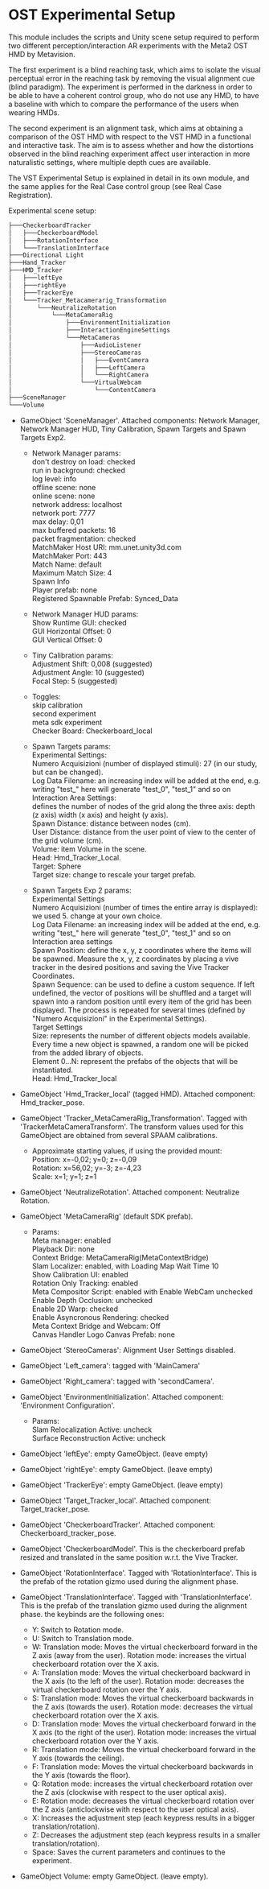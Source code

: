 # OST Experimental Setup

This module includes the scripts and Unity scene setup required to perform two different perception/interaction AR experiments with the Meta2 OST HMD by Metavision.

The first experiment is a blind reaching task, which aims to isolate the visual perceptual error in the reaching task by removing the visual alignment cue (blind paradigm). The experiment is performed in the darkness in order to be able to have a coherent control group, who do not use any HMD, to have a baseline with which to compare the performance of the users when wearing HMDs. 

The second experiment is an alignment task, which aims at obtaining a comparison of the OST HMD with respect to the VST HMD in a functional and interactive task. The aim is to assess whether and how the distortions observed in the blind reaching experiment affect user interaction in more naturalistic settings, where multiple depth cues are available.

The VST Experimental Setup is explained in detail in its own module, and the same applies for the Real Case control group (see Real Case Registration).

Experimental scene setup:
```bash 
├───CheckerboardTracker
│   ├───CheckerboardModel
│   ├───RotationInterface
│   └───TranslationInterface
├───Directional Light
├───Hand_Tracker
├───HMD_Tracker
│   ├───leftEye
│   ├───rightEye
│   ├───TrackerEye
│   └───Tracker_Metacamerarig_Transformation
│       └───NeutralizeRotation
│           └───MetaCameraRig
│               ├───EnvironmentInitialization
│               ├───InteractionEngineSettings
│               └───MetaCameras
│                   ├───AudioListener
│                   ├───StereoCameras
│                   │   ├───EventCamera
│                   │   ├───LeftCamera
│                   │   └───RightCamera
│                   └───VirtualWebcam
│                       └───ContentCamera
├───SceneManager
└───Volume
```


- GameObject 'SceneManager'. Attached components: Network Manager, Network Manager HUD, Tiny Calibration, Spawn Targets and Spawn Targets Exp2.
    - Network Manager params:  
don't destroy on load: checked  
run in background: checked  
log level: info  
offline scene: none  
online scene: none  
network address: localhost  
network port: 7777  
max delay: 0,01  
max buffered packets: 16  
packet fragmentation: checked  
MatchMaker Host URI: mm.unet.unity3d.com  
MatchMaker Port: 443  
Match Name: default  
Maximum Match Size: 4  
Spawn Info  
Player prefab: none  
Registered Spawnable Prefab: Synced_Data  

    - Network Manager HUD params:  
Show Runtime GUI: checked  
GUI Horizontal Offset: 0  
GUI Vertical Offset: 0  

    - Tiny Calibration params:  
Adjustment Shift: 0,008 (suggested)  
Adjustment Angle: 10 (suggested)  
Focal Step: 5 (suggested)  

    - Toggles:  
skip calibration  
second experiment  
meta sdk experiment  
Checker Board: Checkerboard_local  


    - Spawn Targets params:  
Experimental Settings:  
Numero Acquisizioni (number of displayed stimuli): 27 (in our study, but can be changed).   
Log Data Filename: an increasing index will be added at the end, e.g. writing "test_" here will generate "test_0", "test_1" and so on  
Interaction Area Settings:   
defines the number of nodes of the grid along the three axis: depth (z axis) width (x axis) and height (y axis).  
Spawn Distance: distance between nodes (cm).  
User Distance: distance from the user point of view to the center of the grid volume (cm).  
Volume: item Volume in the scene.  
Head: Hmd_Tracker_Local.  
Target: Sphere  
Target size: change to rescale your target prefab.  

    - Spawn Targets Exp 2 params:  
Experimental Settings  
Numero Acquisizioni (number of times the entire array is displayed): we used 5. change at your own choice.  
Log Data Filename: an increasing index will be added at the end, e.g. writing "test_" here will generate "test_0", "test_1" and so on  
Interaction area settings  
Spawn Position: define the x, y, z coordinates where the items will be spawned. Measure the x, y, z coordinates by placing a vive tracker in the desired positions and saving the Vive Tracker Coordinates.  
Spawn Sequence: can be used to define a custom sequence. If left undefined, the vector of positions will be shuffled and a target will spawn into a random position until every item of the grid has been displayed. The process is repeated for several times (defined by "Numero Acquisizioni" in the Experimental Settings).  
Target Settings  
Size: represents the number of different objects models available. Every time a new object is spawned, a random one will be picked from the added library of objects.  
Element 0...N: represent the prefabs of the objects that will be instantiated.  
Head: Hmd_Tracker_local  


- GameObject 'Hmd_Tracker_local' (tagged HMD). Attached component: Hmd_tracker_pose. 
- GameObject 'Tracker_MetaCameraRig_Transformation'. Tagged with 'TrackerMetaCameraTransform'. The transform values used for this GameObject are obtained from several SPAAM calibrations. 
    - Approximate starting values, if using the provided mount:  
    Position: x=-0,02; y=0; z=-0,09  
    Rotation: x=56,02; y=-3; z=-4,23  
    Scale: x=1; y=1; z=1  

- GameObject 'NeutralizeRotation'. Attached component: Neutralize Rotation. 

- GameObject 'MetaCameraRig' (default SDK prefab). 
    - Params:  
Meta manager: enabled  
Playback Dir: none  
Context Bridge: MetaCameraRig(MetaContextBridge)  
Slam Localizer: enabled, with Loading Map Wait Time 10   
Show Calibration UI: enabled  
Rotation Only Tracking: enabled  
Meta Compositor Script: enabled with Enable WebCam unchecked  
Enable Depth Occlusion: unchecked  
Enable 2D Warp: checked  
Enable Asyncronous Rendering: checked  
Meta Context Bridge and Webcam: Off   
Canvas Handler Logo Canvas Prefab: none  

- GameObject 'StereoCameras': Alignment User Settings disabled. 
- GameObject 'Left_camera': tagged with 'MainCamera'
- GameObject 'Right_camera': tagged with 'secondCamera'. 
- GameObject 'EnvironmentInitialization'. Attached component: 'Environment Configuration'.
    - Params:  
Slam Relocalization Active: uncheck  
Surface Reconstruction Active: uncheck  

- GameObject 'leftEye': empty GameObject. (leave empty)
- GameObject 'rightEye': empty GameObject. (leave empty)
- GameObject 'TrackerEye': empty GameObject. (leave empty)

- GameObject 'Target_Tracker_local'. Attached component: Target_tracker_pose.

- GameObject 'CheckerboardTracker'. Attached component: Checkerboard_tracker_pose. 
- GameObject 'CheckerboardModel'. This is the checkerboard prefab resized and translated in the same position w.r.t. the Vive Tracker. 
- GameObject 'RotationInterface'. Tagged with 'RotationInterface'. This is the prefab of the rotation gizmo used during the alignment phase.
- GameObject 'TranslationInterface'. Tagged with 'TranslationInterface'. This is the prefab of the translation gizmo used during the alignment phase.
the keybinds are the following ones:
    - Y: Switch to Rotation mode.  
    - U: Switch to Translation mode.  
    - W: Translation mode: Moves the virtual checkerboard forward in the Z axis (away from the user). Rotation mode: increases the virtual checkerboard rotation over the X axis.  
    - A: Translation mode: Moves the virtual checkerboard backward in the X axis (to the left of the user). Rotation mode: decreases the virtual checkerboard rotation over the Y axis.  
    - S: Translation mode: Moves the virtual checkerboard backwards in the Z axis (towards the user). Rotation mode: decreases the virtual checkerboard rotation over the X axis.  
    - D: Translation mode: Moves the virtual checkerboard forward in the X axis (to the right of the user). Rotation mode: increases the virtual checkerboard rotation over the Y axis.  
    - R: Translation mode: Moves the virtual checkerboard forward in the Y axis (towards the ceiling).   
    - F: Translation mode: Moves the virtual checkerboard backwards in the Y axis (towards the floor).   
    - Q: Rotation mode: increases the virtual checkerboard rotation over the Z axis (clockwise with respect to the user optical axis).  
    - E: Rotation mode: decreases the virtual checkerboard rotation over the Z axis (anticlockwise with respect to the user optical axis).  
    - X: Increases the adjustment step (each keypress results in a bigger translation/rotation).  
    - Z: Decreases the adjustment step (each keypress results in a smaller translation/rotation).  
    - Space: Saves the current parameters and continues to the experiment.  
- GameObject Volume: empty GameObject. (leave empty).







